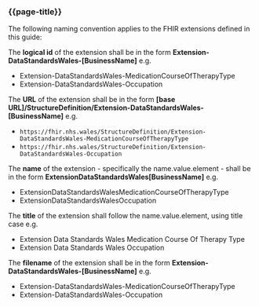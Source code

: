 ### {{page-title}}
The following naming convention applies to the FHIR extensions defined in this guide:

The **logical id** of the extension shall be in the form **Extension-DataStandardsWales-[BusinessName]** e.g.
* Extension-DataStandardsWales-MedicationCourseOfTherapyType
* Extension-DataStandardsWales-Occupation

The **URL** of the extension shall be in the form
**[base URL]/StructureDefinition/Extension-DataStandardsWales-[BusinessName]** e.g. 
* ```https://fhir.nhs.wales/StructureDefinition/Extension-DataStandardsWales-MedicationCourseOfTherapyType```
* ```https://fhir.nhs.wales/StructureDefinition/Extension-DataStandardsWales-Occupation```

The **name** of the extension - specifically the name.value.element - shall be in the form **ExtensionDataStandardsWales[BusinessName]** e.g. 
* ExtensionDataStandardsWalesMedicationCourseOfTherapyType
* ExtensionDataStandardsWalesOccupation

The **title** of the extension shall follow the name.value.element, using title case e.g.
* Extension Data Standards Wales Medication Course Of Therapy Type
* Extension Data Standards Wales Occupation

The **filename** of the extension shall be in the form **Extension-DataStandardsWales-[BusinessName]** e.g. 
* Extension-DataStandardsWales-MedicationCourseOfTherapyType
* Extension-DataStandardsWales-Occupation

<br>